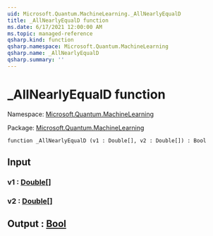 ```yaml
---
uid: Microsoft.Quantum.MachineLearning._AllNearlyEqualD
title: _AllNearlyEqualD function
ms.date: 6/17/2021 12:00:00 AM
ms.topic: managed-reference
qsharp.kind: function
qsharp.namespace: Microsoft.Quantum.MachineLearning
qsharp.name: _AllNearlyEqualD
qsharp.summary: ''
---
```


# _AllNearlyEqualD function

Namespace: [Microsoft.Quantum.MachineLearning](xref:Microsoft.Quantum.MachineLearning)

Package: [Microsoft.Quantum.MachineLearning](https://nuget.org/packages/Microsoft.Quantum.MachineLearning)




```qsharp
function _AllNearlyEqualD (v1 : Double[], v2 : Double[]) : Bool
```


## Input

### v1 : [Double](xref:microsoft.quantum.qsharp.valueliterals#double-literals)[]




### v2 : [Double](xref:microsoft.quantum.qsharp.valueliterals#double-literals)[]





## Output : [Bool](xref:microsoft.quantum.qsharp.valueliterals#bool-literals)

